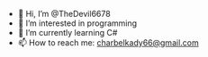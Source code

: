 - 👋 Hi, I’m @TheDevil6678
- 👀 I’m interested in programming
- 🌱 I’m currently learning C#
- 📫 How to reach me: charbelkady66@gmail.com

<!---
TheDevil6678/TheDevil6678 is a ✨ special ✨ repository because its `README.md` (this file) appears on your GitHub profile.
You can click the Preview link to take a look at your changes.
--->
